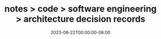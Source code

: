 ---
title: notes > code > software engineering > architecture decision records
date: 2023-06-22T00:00:00-06:00
draft: false
---